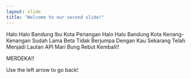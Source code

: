 ```yaml
---
layout: slide
title: "Welcome to our second slide!"
---
```

Halo Halo Bandung
Ibu Kota Periangan
Halo Halo Bandung
Kota Kenang-Kenangan
Sudah Lama Beta
Tidak Berjumpa Dengan Kau
Sekarang Telah Menjadi Lautan API 
Mari Bung Rebut Kembali!!

MERDEKA!!

Use the left arrow to go back!
